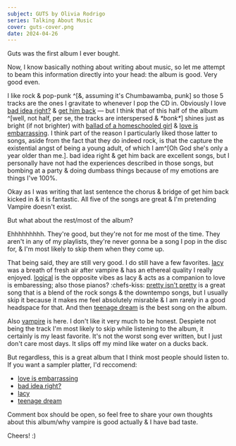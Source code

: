 ```yaml
---
subject: GUTS by Olivia Rodrigo 
series: Talking About Music
cover: guts-cover.png
date: 2024-04-26
---
```

Guts was the first album I ever bought.

Now, I know basically nothing about writing about music, so let me attempt to beam this information directly into your head: the album is good. Very good even.

I like rock & pop-punk ^[&, assuming it's Chumbawamba, punk] so those 5 tracks are the ones I gravitate to whenever I pop the CD in. Obviously I love [bad idea right?](https://song.link/us/i/1694386828) & [get him back](https://song.link/us/i/1694386841) — but I think that of this half of the album ^[well, not half, per se, the tracks are interspersed & *\*bonk\**] shines just as bright (if not brighter) with [ballad of a homeschooled girl](https://song.link/us/i/1694386833) & [love is embarrassing](https://song.link/us/i/1694386843). I think part of the reason I particularly liked those latter to songs, aside from the fact that they do indeed rock, is that the capture the existential angst of being a young adult, of which I am^[Oh God she's only a year older than me.]. bad idea right & get him back are excellent songs, but I personally have not had the experiences described in those songs, but bombing at a party & doing dumbass things because of my emotions are things I've 100%.

Okay as I was writing that last sentence the chorus & bridge of get him back kicked in & it is fantastic. All five of the songs are great & I'm pretending Vampire doesn't exist.

But what about the rest/most of the album?

Ehhhhhhhhh. They're good, but they're not for me most of the time. They aren't in any of my playlists, they're never gonna be a song I pop in the disc for, & I'm most likely to skip them when they come up.

That being said, they are still very good. I do still have a few favorites. [lacy](https://song.link/us/i/1694386831) was a breath of fresh air after vampire & has an ethereal quality I really enjoyed. [logical](https://song.link/us/i/1694386840) is the opposite vibes as lacy & acts as a companion to love is embaressing; also those pianos? :chefs-kiss: [pretty isn't pretty](https://song.link/us/i/1694386937) is a great song that is a blend of the rock songs & the downtempo songs, but I usually skip it because it makes me feel absolutely misrable & I am rarely in a good headspace for that. And then [teenage dream](https://song.link/us/i/1694386938) is the best song on the album.

Also [vampire](https://song.link/us/i/1694386830) is here. I don't like it very much to be honest. Despiete not being the track I'm most likely to skip while listening to the album, it certainly is my least favorite. It's not the worst song ever written, but I just don't care most days. It slips off my mind like water on a ducks back.

But regardless, this is a great album that I think most people should listen to. If you want a sampler platter, I'd reccomend:

- [love is embarrassing](https://song.link/us/i/1694386843)
- [bad idea right?](https://song.link/us/i/1694386828)
- [lacy](https://song.link/us/i/1694386831)
- [teenage dream](https://song.link/us/i/1694386938)

Comment box should be open, so feel free to share your own thoughts about this album/why vampire is good actually & I have bad taste.

Cheers! :)